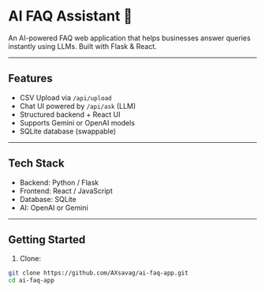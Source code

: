 # AI FAQ Assistant 🤖

An AI-powered FAQ web application that helps businesses answer queries instantly using LLMs. Built with Flask & React.

---

##  Features
- CSV Upload via `/api/upload`
- Chat UI powered by `/api/ask` (LLM)
- Structured backend + React UI
- Supports Gemini or OpenAI models
- SQLite database (swappable)

---

##  Tech Stack
- Backend: Python / Flask
- Frontend: React / JavaScript
- Database: SQLite
- AI: OpenAI or Gemini

---

##  Getting Started
1. Clone:
```bash
git clone https://github.com/AXsavag/ai-faq-app.git
cd ai-faq-app